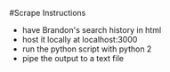 #Scrape Instructions
* have Brandon's search history in html
* host it locally at localhost:3000
* run the python script with python 2
* pipe the output to a text file
